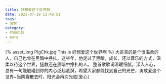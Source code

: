 ```yaml
---
title: 好想爱这个世界啊
date: 2023-07-19 13:49:51
tags:
- 博客
category:
- 代码和我
- more
---
```

{% asset_img PIgChk.jpg This is 好想爱这个世界啊 %}
大哥真的是个很温柔的人，自己也曾在黑暗中挣扎，这些年，他走过了黑暗，成长，还以音乐的方式，温柔以待这个世界，拯救还在黑暗中挣扎的人。
整首歌歌词温暖细腻，深入人心，总有一句能触碰到你的内心泛起涟漪，希望大家都能找到自己的光芒，勇敢爱这个世界~当阴霾散去时，阳光会再次光临[爱心]